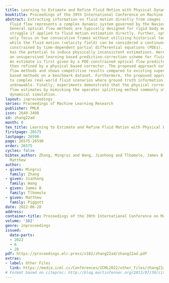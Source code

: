 ```yaml
---
title: Learning to Estimate and Refine Fluid Motion with Physical Dynamics
booktitle: Proceedings of the 39th International Conference on Machine Learning
abstract: Extracting information on fluid motion directly from images is challenging.
  Fluid flow represents a complex dynamic system governed by the Navier-Stokes equations.
  General optical flow methods are typically designed for rigid body motion, and thus
  struggle if applied to fluid motion estimation directly. Further, optical flow methods
  only focus on two consecutive frames without utilising historical temporal information,
  while the fluid motion (velocity field) can be considered a continuous trajectory
  constrained by time-dependent partial differential equations (PDEs). This discrepancy
  has the potential to induce physically inconsistent estimations. Here we propose
  an unsupervised learning based prediction-correction scheme for fluid flow estimation.
  An estimate is first given by a PDE-constrained optical flow predictor, which is
  then refined by a physical based corrector. The proposed approach outperforms optical
  flow methods and shows competitive results compared to existing supervised learning
  based methods on a benchmark dataset. Furthermore, the proposed approach can generalize
  to complex real-world fluid scenarios where ground truth information is effectively
  unknowable. Finally, experiments demonstrate that the physical corrector can refine
  flow estimates by mimicking the operator splitting method commonly utilised in fluid
  dynamical simulation.
layout: inproceedings
series: Proceedings of Machine Learning Research
publisher: PMLR
issn: 2640-3498
id: zhang22ad
month: 0
tex_title: Learning to Estimate and Refine Fluid Motion with Physical Dynamics
firstpage: 26575
lastpage: 26590
page: 26575-26590
order: 26575
cycles: false
bibtex_author: Zhang, Mingrui and Wang, Jianhong and Tlhomole, James B and Piggott,
  Matthew
author:
- given: Mingrui
  family: Zhang
- given: Jianhong
  family: Wang
- given: James B
  family: Tlhomole
- given: Matthew
  family: Piggott
date: 2022-06-28
address:
container-title: Proceedings of the 39th International Conference on Machine Learning
volume: '162'
genre: inproceedings
issued:
  date-parts:
  - 2022
  - 6
  - 28
pdf: https://proceedings.mlr.press/v162/zhang22ad/zhang22ad.pdf
extras:
- label: Other Files
  link: https://media.icml.cc/Conferences/ICML2022/other_files/zhang22ad-supp.zip
# Format based on citeproc: http://blog.martinfenner.org/2013/07/30/citeproc-yaml-for-bibliographies/
---
```


